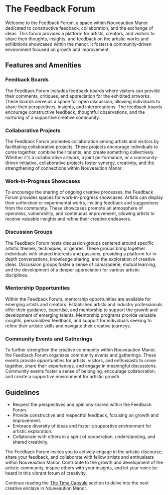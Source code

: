 # The Feedback Forum

Welcome to the Feedback Forum, a space within Nouveaution Manor dedicated to constructive feedback, collaboration, and the exchange of ideas. This forum provides a platform for artists, creators, and visitors to share their thoughts, insights, and feedback on the artistic works and exhibitions showcased within the manor. It fosters a community-driven environment focused on growth and improvement.

## Features and Amenities

### Feedback Boards
The Feedback Forum includes feedback boards where visitors can provide their comments, critiques, and appreciation for the exhibited artworks. These boards serve as a space for open discussion, allowing individuals to share their perspectives, insights, and interpretations. The feedback boards encourage constructive feedback, thoughtful observations, and the nurturing of a supportive creative community.

### Collaborative Projects
The Feedback Forum promotes collaboration among artists and visitors by facilitating collaborative projects. These projects encourage individuals to come together, combine their talents, and create something collectively. Whether it's a collaborative artwork, a joint performance, or a community-driven initiative, collaborative projects foster synergy, creativity, and the strengthening of connections within Nouveaution Manor.

### Work-in-Progress Showcases
To encourage the sharing of ongoing creative processes, the Feedback Forum provides spaces for work-in-progress showcases. Artists can display their unfinished or experimental works, inviting feedback and suggestions from the community. These showcases promote an atmosphere of openness, vulnerability, and continuous improvement, allowing artists to receive valuable insights and refine their creative endeavors.

### Discussion Groups
The Feedback Forum hosts discussion groups centered around specific artistic themes, techniques, or genres. These groups bring together individuals with shared interests and passions, providing a platform for in-depth conversations, knowledge sharing, and the exploration of creative ideas. Discussion groups foster a sense of camaraderie, mutual learning, and the development of a deeper appreciation for various artistic disciplines.

### Mentorship Opportunities
Within the Feedback Forum, mentorship opportunities are available for emerging artists and creators. Established artists and industry professionals offer their guidance, expertise, and mentorship to support the growth and development of emerging talents. Mentorship programs provide valuable insights, personalized feedback, and support for individuals seeking to refine their artistic skills and navigate their creative journeys.

### Community Events and Gatherings
To further strengthen the creative community within Nouveaution Manor, the Feedback Forum organizes community events and gatherings. These events provide opportunities for artists, visitors, and enthusiasts to come together, share their experiences, and engage in meaningful discussions. Community events foster a sense of belonging, encourage collaboration, and create a supportive environment for artistic growth.

## Guidelines

- Respect the perspectives and opinions shared within the Feedback Forum.
- Provide constructive and respectful feedback, focusing on growth and improvement.
- Embrace diversity of ideas and foster a supportive environment for artistic exploration.
- Collaborate with others in a spirit of cooperation, understanding, and shared creativity.

The Feedback Forum invites you to actively engage in the artistic discourse, share your feedback, and collaborate with fellow artists and enthusiasts within Nouveaution Manor. Contribute to the growth and development of the artistic community, inspire others with your insights, and let your voice be heard in this vibrant forum of creativity.

Continue reading the [The Time Capsule](../03-the-time-capsule/index.md) section to delve into the next creative enclave in Nouveaution Manor.
